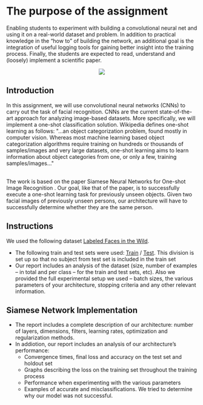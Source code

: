 # The purpose of the assignment
Enabling students to experiment with building a convolutional neural net and using it on a real-world dataset and problem. In addition to practical knowledge in the “how to” of building the network, an additional goal is the integration of useful logging tools for gaining better insight into the training process. Finally, the students are expected to read, understand and (loosely) implement a scientific paper.

<p align="center">
  <img src="https://user-images.githubusercontent.com/49988048/131228133-5aade889-1262-416d-98de-26e5691c31ae.png">
</p>


## Introduction

In this assignment, we will use convolutional neural networks (CNNs) to carry out the task of facial recognition. CNNs are the current state-of-the-art approach for analyzing image-based datasets. More specifically, we will implement a one-shot classification solution. Wikipedia defines one-shot learning as follows: 
"...an object categorization problem, found mostly in computer vision. Whereas most machine learning based object categorization algorithms require training on hundreds or thousands of samples/images and very large datasets, one-shot learning aims to learn information about object categories from one, or only a few, training samples/images..."

</br>The work is based on the paper Siamese Neural Networks for One-shot Image Recognition . Our goal, like that of the paper, is to successfully execute a one-shot learning task for previously unseen objects. Given two facial images of previously unseen persons, our architecture will have to successfully determine whether they are the same person.

## Instructions
We used the following dataset [Labeled Faces in the Wild](http://vis-www.cs.umass.edu/lfw/index.html).
* The following train and test sets were used: [Train](http://vis-www.cs.umass.edu/lfw/pairsDevTrain.txt) / [Test](http://vis-www.cs.umass.edu/lfw/pairsDevTest.txt). 
This division is set up so that no subject from test set is included in the train set
* Our report includes an analysis of the dataset (size, number of examples – in total and per class – for the train and test sets, etc).
Also we provided the full experimental setup we used – batch sizes, the various parameters of your architecture, stopping criteria and any other relevant information.

## Siamese Network Implementation
* The report includes a complete description of our architecture: number of layers, dimensions, filters, learning rates, optimization and regularization methods.
* In addiotion, our report includes an analysis of our architecture’s performance:
  * Convergence times, final loss and accuracy on the test set and holdout set
  * Graphs describing the loss on the training set throughout the training process
  * Performance when experimenting with the various parameters
  *	Examples of accurate and misclassifications. We tried to determine why our model was not successful.
